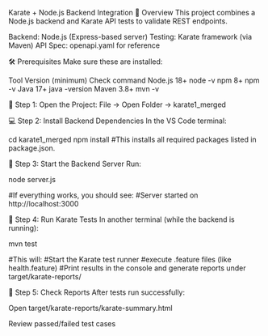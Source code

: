 Karate + Node.js Backend Integration
📖 Overview
This project combines a Node.js backend and Karate API tests to validate REST endpoints.

Backend: Node.js (Express-based server)
Testing: Karate framework (via Maven)
API Spec: openapi.yaml for reference

🛠️ Prerequisites
Make sure these are installed:

Tool	      Version (minimum)	    Check command
Node.js	       18+	                 node -v
npm	           8+	                   npm -v
Java           17+	               java -version
Maven	         3.8+	                 mvn -v

🚀 Step 1: Open the Project:
File → Open Folder → karate1_merged

💻 Step 2: Install Backend Dependencies
In the VS Code terminal:

cd karate1_merged
npm install
#This installs all required packages listed in package.json.

🧩 Step 3: Start the Backend Server
Run:

node server.js

#If everything works, you should see:
#Server started on http://localhost:3000

🧪 Step 4: Run Karate Tests
In another terminal (while the backend is running):

mvn test

#This will:
#Start the Karate test runner
#execute .feature files (like health.feature)
#Print results in the console and generate reports under target/karate-reports/

📁 Step 5: Check Reports
After tests run successfully:

Open target/karate-reports/karate-summary.html

Review passed/failed test cases

